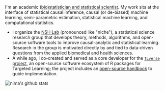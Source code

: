 I'm an academic [(bio)statistician and statistical
scientist](https://nimahejazi.org/about). My work sits at the interface of
statistical causal inference, causal (or de-biased) machine learning,
semi-parametric estimation, statistical machine learning, and computational
statistics.

- I organize the [NSH Lab](https://github.com/nshlab) (pronounced like "niche"),
  a statistical science research group that develops theory, methods,
  algorithms, and open-source software tools to improve causal-analytic and
  statistical learning. Research in the group is motivated directly by and tied
  to data-driven questions from the applied biomedical and health sciences.
- A while ago, I co-created and served as a core developer for the [`TLverse`
  project](https://github.com/tlverse), an open-source software ecosystem of
  R packages for Targeted Learning; the project includes an [open-source
  handbook](https://tlverse.org/tlverse-handbook) to guide implementation.
  <!--
  The TLverse project is a core component of [Project
  ICTML](https://www.ictml.org/), a scalable platform for machine learning and
  causal inference.
  -->

![nima's github stats](https://github-readme-stats.vercel.app/api?username=nhejazi&show_icons=true&count_private=true&theme=radical)
<!--
![](https://komarev.com/ghpvc/?username=nhejazi&color=blue)
-->
